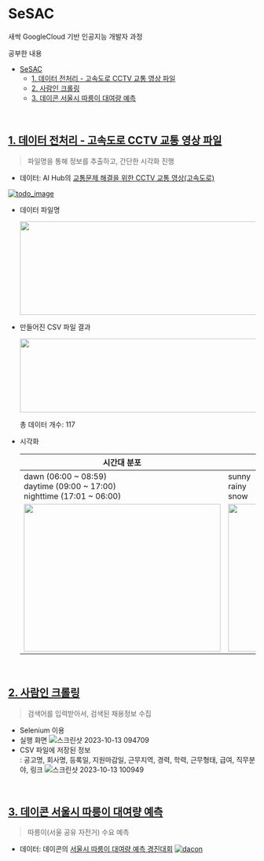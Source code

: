 # SeSAC
새싹 GoogleCloud 기반 인공지능 개발자 과정

공부한 내용
- [SeSAC](#sesac)
  - [1. 데이터 전처리 - 고속도로 CCTV 교통 영상 파일](#1-데이터-전처리---고속도로-cctv-교통-영상-파일)
  - [2. 사람인 크롤링](#2-사람인-크롤링)
  - [3. 데이콘 서울시 따릉이 대여량 예측](#3-데이콘-서울시-따릉이-대여량-예측)

<br>

## [1. 데이터 전처리 - 고속도로 CCTV 교통 영상 파일](https://github.com/timmyeos/SeSAC/tree/main/1.%20Data%20Preprocessing%20-%20highway)

> 파일명을 통해 정보를 추출하고, 간단한 시각화 진행

- 데이터: AI Hub의 [교통문제 해결을 위한 CCTV 교통 영상(고속도로)](https://www.aihub.or.kr/aihubdata/data/view.do?currMenu=&topMenu=&aihubDataSe=data&dataSetSn=164)
  
[![todo_image](https://github.com/timmyeos/SeSAC/assets/97524127/a0107a5a-7a9c-4b38-9323-df17624f271b)](https://github.com/timmyeos/SeSAC/assets/97524127/a0107a5a-7a9c-4b38-9323-df17624f271b)



- 데이터 파일명
  
    <img src="https://github.com/timmyeos/SeSAC/assets/97524127/6ddccf54-6a63-4355-ab42-105bd199c351" width="630" height="190" />

- 만들어진 CSV 파일 결과

    <img src="https://github.com/timmyeos/SeSAC/assets/97524127/48502bae-4905-4527-a92f-61f77dfa3041" width="630" height="150" />
    
    총 데이터 개수: 117
  

- 시각화

    |  시간대 분포  | 날씨 분포  |
    |---|---|
    |dawn (06:00 ~ 08:59) <br> daytime (09:00 ~ 17:00) <br> nighttime (17:01 ~ 06:00)   | sunny <br> rainy <br> snow  |
    | <img src="https://github.com/timmyeos/SeSAC/assets/97524127/b4dc48c4-f61b-4c65-bfa1-f56a078cbf48" width="400" height="300" />  | <img src="https://github.com/timmyeos/SeSAC/assets/97524127/2f4396c0-17e3-4cba-af32-dd24e1451af8" width="400" height="300" />  |

<br>

## [2. 사람인 크롤링](https://github.com/timmyeos/SeSAC/tree/main/2.%20saramin_crawling)

> 검색어를 입력받아서, 검색된 채용정보 수집

- Selenium 이용
- 실행 화면
  ![스크린샷 2023-10-13 094709](https://github.com/sessac-gcpAI-1st/saramin-repo-2/assets/97524127/0d3eff54-26de-46fa-8596-fe47b903f41a)
- CSV 파일에 저장된 정보 <br>
  : 공고명, 회사명, 등록일, 지원마감일, 근무지역, 경력, 학력, 근무형태, 급여, 직무분야, 링크
  ![스크린샷 2023-10-13 100949](https://github.com/sessac-gcpAI-1st/saramin-repo-1/assets/97524127/5cfb97f3-4f15-4b95-84e3-94e4626d7c2d)

<br>


## [3. 데이콘 서울시 따릉이 대여량 예측](https://github.com/timmyeos/SeSAC/tree/main/3.%20Seoul_bike_ttareungi)

> 따릉이(서울 공유 자전거) 수요 예측
> 
- 데이터: 데이콘의 [서울시 따릉이 대여량 예측 경진대회](https://dacon.io/competitions/open/235576/overview/description)
[![dacon](https://github.com/timmyeos/SeSAC/assets/97524127/fa151047-3c5a-426a-a2ed-d2650dd46e2e)](https://github.com/timmyeos/SeSAC/assets/97524127/fa151047-3c5a-426a-a2ed-d2650dd46e2e)